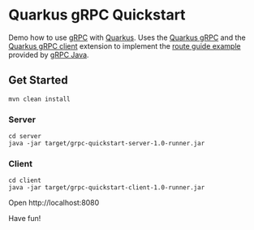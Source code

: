 # Quarkus gRPC Quickstart

Demo how to use [gRPC](https://grpc.io/) with [Quarkus](https://quarkus.io). Uses the [Quarkus gRPC](https://github.com/hpehl/quarkus-grpc-extension) and the [Quarkus gRPC client](https://github.com/hpehl/quarkus-grpc-extension) extension to implement the [route guide example](https://github.com/grpc/grpc-java/tree/v1.18.0/examples#grpc-examples) provided by [gRPC Java](https://github.com/grpc/grpc-java).

## Get Started

```
mvn clean install
```

### Server

```
cd server
java -jar target/grpc-quickstart-server-1.0-runner.jar  
```

### Client

```
cd client
java -jar target/grpc-quickstart-client-1.0-runner.jar  
```

Open http://localhost:8080

Have fun!